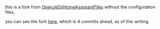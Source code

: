 this is a fork from [OpenJeDi/HomeAssistantFiles](https://github.com/OpenJeDi/HomeAssistantFiles) without the configuration files.

you can see the fork [here](https://github.com/avlemos/HomeAssistantFiles), which is 4 commits ahead, as of this writing.
